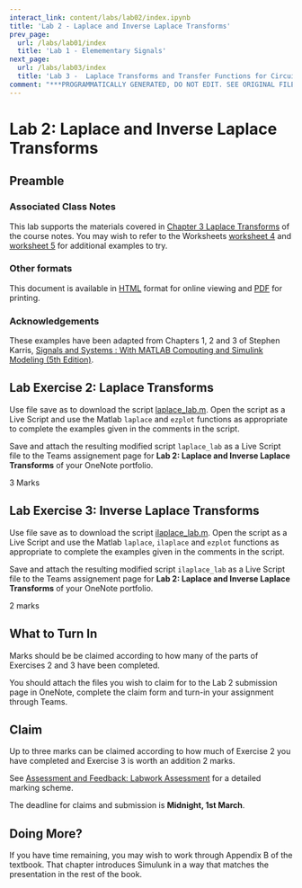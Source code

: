 ```yaml
---
interact_link: content/labs/lab02/index.ipynb
title: 'Lab 2 - Laplace and Inverse Laplace Transforms'
prev_page:
  url: /labs/lab01/index
  title: 'Lab 1 - Elemementary Signals'
next_page:
  url: /labs/lab03/index
  title: 'Lab 3 -  Laplace Transforms and Transfer Functions for Circuit Analysis'
comment: "***PROGRAMMATICALLY GENERATED, DO NOT EDIT. SEE ORIGINAL FILES IN /content***"
---
```


# Lab 2: Laplace and Inverse Laplace Transforms

## Preamble

### Associated Class Notes

This lab supports the materials covered in [Chapter 3 Laplace Transforms](https://cpjobling.github.io/eg-247-textbook/laplace_transform/index) of the course notes. You may wish to refer to the Worksheets [worksheet 4](https://cpjobling.github.io/eg-247-textbook/laplace_transform/1/worksheet4) and [worksheet 5](https://cpjobling.github.io/eg-247-textbook/laplace_transform/1/worksheet5) for additional examples to try. 

### Other formats

This document is available in [HTML](https://cpjobling.github.io/eg-247-textbook/labs/lab02/index) format for online viewing and [PDF](https://cpjobling.github.io/eg-247-textbook/labs/lab02/lab02.pdf) for printing.

### Acknowledgements

These examples have been adapted from Chapters 1, 2 and 3 of Stephen Karris, [Signals and Systems : With MATLAB Computing and Simulink Modeling (5th Edition)](http://site.ebrary.com/lib/swansea/docDetail.action?docID=10547416).

## Lab Exercise 2: Laplace Transforms

Use file save as to download the script [laplace_lab.m](laplace_lab.m). Open the script as a Live Script and use the Matlab ``laplace`` and ``ezplot`` functions as appropriate to complete the examples given in the comments in the script.

Save and attach the resulting modified script ``laplace_lab`` as a Live Script file to the Teams assignement page for **Lab 2: Laplace and Inverse Laplace Transforms** of your OneNote portfolio.

3 Marks

## Lab Exercise 3: Inverse Laplace Transforms

Use file save as to download the script [ilaplace_lab.m](ilaplace_lab.m). Open the script as a Live Script and use the Matlab ``laplace``, ``ilaplace`` and ``ezplot`` functions as appropriate to complete the examples given in the comments in the script.

Save and attach the resulting modified script ``ilaplace_lab`` as a Live Script file to the Teams assignement page for **Lab 2: Laplace and Inverse Laplace Transforms** of your OneNote portfolio.

2 marks

## What to Turn In

Marks should be be claimed according to how many of the parts of Exercises 2 and 3 have been completed.

You should attach the files you wish to claim for to the Lab 2 submission page in OneNote, complete the claim form and turn-in your assignment through Teams.

## Claim

Up to three marks can be claimed according to how much of Exercise 2 you have completed and Exercise 3 is worth an addition 2 marks.

See [Assessment and Feedback: Labwork Assessment](https://docs.google.com/spreadsheets/d/1U-O2hu_Th369EHp6mdc1_j_7ARew2WosE93cjsW012c/edit?usp=sharing) for a detailed marking scheme.

The deadline for claims and submission is **Midnight, 1st March**.

## Doing More?

If you have time remaining, you may wish to work through Appendix B of the textbook. That chapter introduces Simulunk in a way that matches the presentation in the rest of the book.

